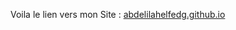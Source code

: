 Voila le lien vers mon Site :
[abdelilahelfedg.github.io](https://abdelilahelfedg.github.io/"TP2/TP3-web"/TP2/CV/index.html)
